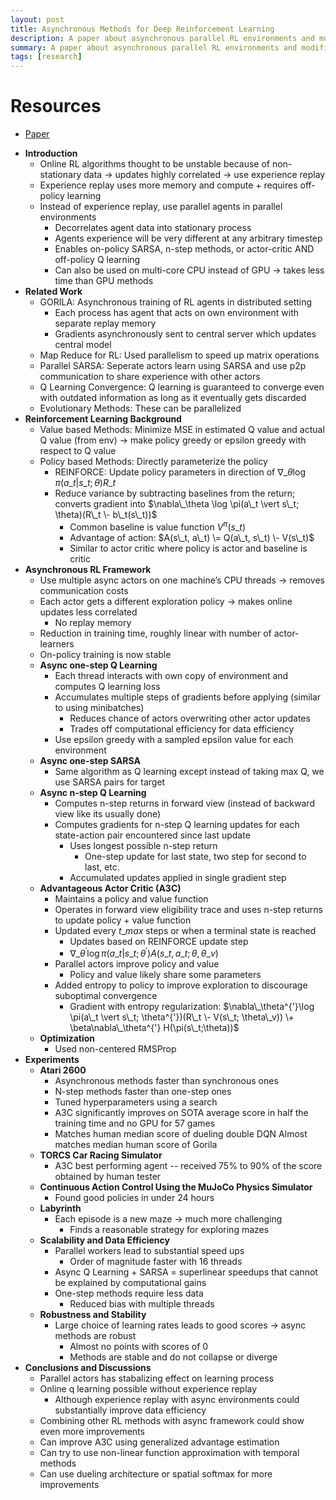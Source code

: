 ```yaml
---
layout: post
title: Asynchronous Methods for Deep Reinforcement Learning
description: A paper about asynchronous parallel RL environments and modified algorithms
summary: A paper about asynchronous parallel RL environments and modified algorithms
tags: [research]
---
```


# Resources
- [Paper](https://arxiv.org/abs/1602.01783)

* **Introduction**  
  * Online RL algorithms thought to be unstable because of non-stationary data → updates highly correlated → use experience replay  
  * Experience replay uses more memory and compute \+ requires off-policy learning   
  * Instead of experience replay, use parallel agents in parallel environments  
    * Decorrelates agent data into stationary process  
    * Agents experience will be very different at any arbitrary timestep  
    * Enables on-policy SARSA, n-step methods, or actor-critic AND off-policy Q learning  
    * Can also be used on multi-core CPU instead of GPU → takes less time than GPU methods  
* **Related Work**  
  * GORILA: Asynchronous training of RL agents in distributed setting  
    * Each process has agent that acts on own environment with separate replay memory  
    * Gradients asynchronously sent to central server which updates central model  
  * Map Reduce for RL: Used parallelism to speed up matrix operations  
  * Parallel SARSA: Seperate actors learn using SARSA and use p2p communication to share experience with other actors  
  * Q Learning Convergence: Q learning is guaranteed to converge even with outdated information as long as it eventually gets discarded  
  * Evolutionary Methods: These can be parallelized  
* **Reinforcement Learning Background**  
  * Value based Methods: Minimize MSE in estimated Q value and actual Q value (from env) → make policy greedy or epsilon greedy with respect to Q value  
  * Policy based Methods: Directly parameterize the policy  
    * REINFORCE: Update policy parameters in direction of $\nabla\_\theta \log \pi(a\_t \vert s\_t; \theta)R\_t$   
    * Reduce variance by subtracting baselines from the return; converts gradient into $\nabla\_\theta \log \pi(a\_t \vert s\_t; \theta)(R\_t \- b\_t(s\_t))$  
      * Common baseline is value function $V^\pi(s\_t)$  
      * Advantage of action: $A(s\_t, a\_t) \= Q(a\_t, s\_t) \- V(s\_t)$  
      * Similar to actor critic where policy is actor and baseline is critic  
* **Asynchronous RL Framework**  
  * Use multiple async actors on one machine’s CPU threads → removes communication costs  
  * Each actor gets a different exploration policy → makes online updates less correlated  
    * No replay memory  
  * Reduction in training time, roughly linear with number of actor-learners  
  * On-policy training is now stable  
  * **Async one-step Q Learning**  
    * Each thread interacts with own copy of environment and computes Q learning loss   
    * Accumulates multiple steps of gradients before applying (similar to using minibatches)  
      * Reduces chance of actors overwriting other actor updates  
      * Trades off computational efficiency for data efficiency  
    * Use epsilon greedy with a sampled epsilon value for each environment  
  * **Async one-step SARSA**  
    * Same algorithm as Q learning except instead of taking max Q, we use SARSA pairs for target  
  * **Async n-step Q Learning**  
    * Computes n-step returns in forward view (instead of backward view like its usually done)  
    * Computes gradients for n-step Q learning updates for each state-action pair encountered since last update  
      * Uses longest possible n-step return  
        * One-step update for last state, two step for second to last, etc.   
      * Accumulated updates applied in single gradient step  
  * **Advantageous Actor Critic (A3C)**  
    * Maintains a policy and value function  
    * Operates in forward view eligibility trace and uses n-step returns to update policy \+ value function  
    * Updated every $t\_{max}$ steps or when a terminal state is reached  
      * Updates based on REINFORCE update step  
      * $\nabla\_\theta^{'}\log \pi(a\_t \vert s\_t; \theta^{'})A(s\_t, a\_t; \theta, \theta\_v)$  
    * Parallel actors improve policy and value  
      * Policy and value likely share some parameters  
    * Added entropy to policy to improve exploration to discourage suboptimal convergence  
      * Gradient with entropy regularization: $\nabla\_\theta^{'}\log \pi(a\_t \vert s\_t; \theta^{'})(R\_t \- V(s\_t; \theta\_v)) \+ \beta\nabla\_\theta^{'} H(\pi(s\_t;\theta))$  
  * **Optimization**  
    * Used non-centered RMSProp   
* **Experiments**  
  * **Atari 2600**  
    * Asynchronous methods faster than synchronous ones  
    * N-step methods faster than one-step ones  
    * Tuned hyperparameters using a search  
    * A3C significantly improves on SOTA average score in half the training time and no GPU for 57 games  
    * Matches human median score of dueling double DQN Almost matches median human score of Gorila  
  * **TORCS Car Racing Simulator**  
    * A3C best performing agent \-- received 75% to 90% of the score obtained by human tester  
  * **Continuous Action Control Using the MuJoCo Physics Simulator**  
    * Found good policies in under 24 hours  
  * **Labyrinth**  
    * Each episode is a new maze → much more challenging  
      * Finds a reasonable strategy for exploring mazes  
  * **Scalability and Data Efficiency**  
    * Parallel workers lead to substantial speed ups  
      * Order of magnitude faster with 16 threads  
    * Async Q Learning \+ SARSA \= superlinear speedups that cannot be explained by computational gains  
    * One-step methods require less data  
      * Reduced bias with multiple threads  
  * **Robustness and Stability**  
    * Large choice of learning rates leads to good scores → async methods are robust   
      * Almost no points with scores of 0  
      * Methods are stable and do not collapse or diverge  
* **Conclusions and Discussions**  
  * Parallel actors has stabalizing effect on learning process  
  * Online q learning possible without experience replay  
    * Although experience replay with async environments could substantially improve data efficiency  
  * Combining other RL methods with async framework could show even more improvements  
  * Can improve A3C using generalized advantage estimation  
  * Can try to use non-linear function approximation with temporal methods  
  * Can use dueling architecture or spatial softmax for more improvements